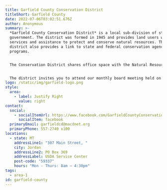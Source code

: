 ```yaml
---
title: Garfield County Conservation District
titleShort: Garfield County
date: 2022-07-06T03:02:51.676Z
author: Anonymous
summary: >-
  *Garfield County Conservation District* is a local sub-division of state
  government. The district was formed in 1945 and provides land users with
  services and assistance to protect and conserve natural resources. The
  district also provides a link to state and federal conservation agencies and
  programs.


  The Conservation District shares office space with the Natural Resources Conservation Service, a federal agency in the U.S. Department of Agriculture. The NRCS provides technical assistance to the conservation districts and district cooperators and administer several USDA technical and cost share programs.


  The district invites you to attend our monthly board meeting held on the first Wednesday (normally) of each month. Please call to confirm time and location.
logo: /static/img/garfield-logo.png
style:
  area:
    - label: Justify Right
      value: right
contact:
  social:
    - socialItemUrl: https://www.facebook.com/GarfieldCountyConservationDistrict/
      socialItem: facebook
  primaryEmail: garfieldcd@macdnet.org
  primaryPhone: 557-2740 x100
locations:
  - state: MT
    addressLine1: "307 Main Street, "
    city: Jordan
    addressLine2: PO Box 369
    addressLabel: USDA Service Center
    post-code: "59337"
    hours: "Mon - Thurs: 8am – 4:30pm"
tags:
  - area-1
id: garfield-county
---
```

